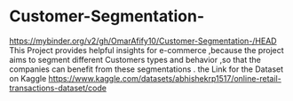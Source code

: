 # Customer-Segmentation-
https://mybinder.org/v2/gh/OmarAfify10/Customer-Segmentation-/HEAD
This Project provides helpful insights for e-commerce ,because the project aims to segment different Customers types and behavior ,so that the companies can benefit from these segmentations . 
the Link for the Dataset on Kaggle https://www.kaggle.com/datasets/abhishekrp1517/online-retail-transactions-dataset/code
